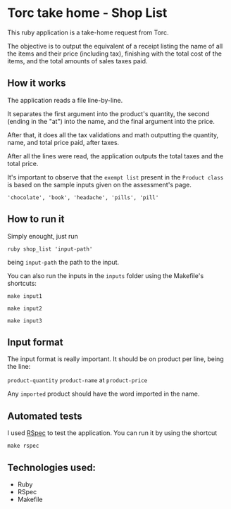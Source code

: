 # Torc take home - Shop List

This ruby application is a take-home request from Torc.

The objective is to output the equivalent of a receipt listing the name of all the items and their price (including tax), finishing with the total cost of the items, and the total amounts of sales taxes paid.



## How it works

The application reads a file line-by-line.

It separates the first argument into the product's quantity, the second (ending in the "at") into the name, and the final argument into the price.

After that, it does all the tax validations and math outputting the quantity, name, and total price paid, after taxes.

After all the lines were read, the application outputs the total taxes and the total price.

It's important to observe that the `exempt list` present in the `Product class` is based on the sample inputs given on the assessment's page.

``'chocolate', 'book', 'headache', 'pills', 'pill'``



## How to run it

Simply enought, just run

`ruby shop_list 'input-path'`

being `input-path` the path to the input.

You can also run the inputs in the `inputs` folder using the Makefile's shortcuts:

`make input1`

`make input2`

`make input3`


## Input format

The input format is really important.
It should be on product per line, being the line:

`product-quantity` `product-name` at `product-price`

Any `imported` product should have the word imported in the name.



## Automated tests

I used [RSpec](https://rspec.info/) to test the application. You can run it by using the shortcut

`make rspec`



## Technologies used:

- Ruby
- RSpec
- Makefile
